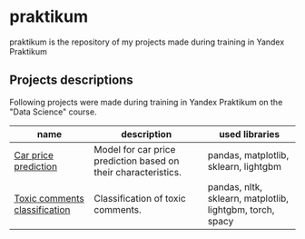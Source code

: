 # praktikum

praktikum is the repository of my projects made during training in Yandex Praktikum

## Projects descriptions

Following projects were made during training in Yandex Praktikum on the  "Data Science" course.

| name                                                                                                           | description                                                     | used libraries                                            |
|----------------------------------------------------------------------------------------------------------------|-----------------------------------------------------------------|-----------------------------------------------------------|
| [Car price prediction](https://github.com/Rivy2434/praktikum/tree/main/car_price_prediction)                   | Model for car price prediction based on their characteristics.  | pandas, matplotlib, sklearn, lightgbm                     |
| [Toxic comments classification](https://github.com/Rivy2434/praktikum/tree/main/toxic_comments_classification) | Classification of toxic comments.                               | pandas, nltk, sklearn, matplotlib, lightgbm, torch, spacy |


